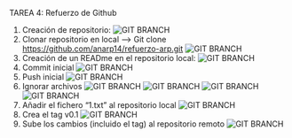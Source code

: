 TAREA 4: Refuerzo de Github

1. Creación de repositorio: 
![GIT BRANCH](https://github.com/anarp14/refuerzo-arp/blob/master/CAPTURAS/captura%201.png)
2. Clonar repositorio en local --> Git clone https://github.com/anarp14/refuerzo-arp.git
![GIT BRANCH](https://github.com/anarp14/refuerzo-arp/blob/master/CAPTURAS/captura%202.png)
3. Creación de un READme en el repositorio local:
![GIT BRANCH](https://github.com/anarp14/refuerzo-arp/blob/master/CAPTURAS/captura%203.png)
4. Commit inicial
![GIT BRANCH](https://github.com/anarp14/refuerzo-arp/blob/master/CAPTURAS/captura%204.png)
5. Push inicial
![GIT BRANCH](https://github.com/anarp14/refuerzo-arp/blob/master/CAPTURAS/captura%205.png)
6. Ignorar archivos
![GIT BRANCH](https://github.com/anarp14/refuerzo-arp/blob/master/CAPTURAS/captura%206.png)
![GIT BRANCH](https://github.com/anarp14/refuerzo-arp/blob/master/CAPTURAS/captura%206.1.png)
![GIT BRANCH](https://github.com/anarp14/refuerzo-arp/blob/master/CAPTURAS/captura%206.2.png)
![GIT BRANCH](https://github.com/anarp14/refuerzo-arp/blob/master/CAPTURAS/captura%206.3.png)
7. Añadir el fichero “1.txt” al repositorio local
![GIT BRANCH](https://github.com/anarp14/refuerzo-arp/blob/master/CAPTURAS/captura%207.png)
8. Crea el tag v0.1
![GIT BRANCH](https://github.com/anarp14/refuerzo-arp/blob/master/CAPTURAS/captura%208.png)
9. Sube los cambios (incluido el tag) al repositorio remoto
![GIT BRANCH](https://github.com/anarp14/refuerzo-arp/blob/master/CAPTURAS/captura%209.png)
